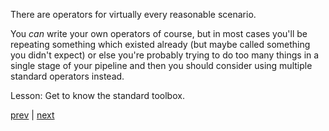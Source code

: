 

There are operators for virtually every reasonable scenario.

You _can_ write your own operators of course, but in most cases you'll
be repeating something which existed already (but maybe called something
you didn't expect) or else you're probably trying to do too many things
in a single stage of your pipeline and then you should consider using
multiple standard operators instead.

Lesson: Get to know the standard toolbox.


[prev](13.md) | [next](15.md)